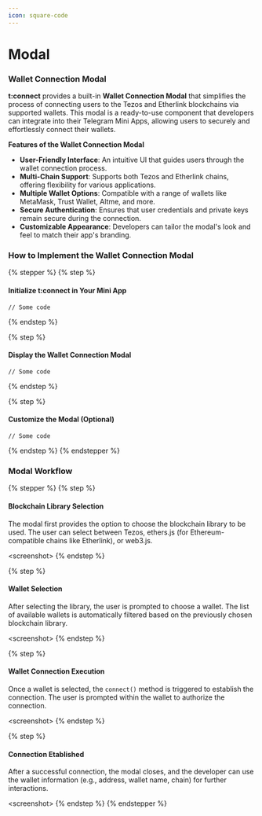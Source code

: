 ```yaml
---
icon: square-code
---
```


# Modal

### Wallet Connection Modal

**t:connect** provides a built-in **Wallet Connection Modal** that simplifies the process of connecting users to the Tezos and Etherlink blockchains via supported wallets. This modal is a ready-to-use component that developers can integrate into their Telegram Mini Apps, allowing users to securely and effortlessly connect their wallets.

**Features of the Wallet Connection Modal**

* **User-Friendly Interface**: An intuitive UI that guides users through the wallet connection process.
* **Multi-Chain Support**: Supports both Tezos and Etherlink chains, offering flexibility for various applications.
* **Multiple Wallet Options**: Compatible with a range of wallets like MetaMask, Trust Wallet, Altme, and more.
* **Secure Authentication**: Ensures that user credentials and private keys remain secure during the connection.
* **Customizable Appearance**: Developers can tailor the modal's look and feel to match their app's branding.

### How to Implement the Wallet Connection Modal

{% stepper %}
{% step %}
#### Initialize t:connect in Your Mini App

```
// Some code
```
{% endstep %}

{% step %}
#### Display the Wallet Connection Modal

```
// Some code
```
{% endstep %}

{% step %}
#### Customize the Modal (Optional)

```
// Some code
```
{% endstep %}
{% endstepper %}

### Modal Workflow

{% stepper %}
{% step %}
#### Blockchain Library Selection

The modal first provides the option to choose the blockchain library to be used. The user can select between Tezos, ethers.js (for Ethereum-compatible chains like Etherlink), or web3.js.

\<screenshot>
{% endstep %}

{% step %}
#### Wallet Selection

After selecting the library, the user is prompted to choose a wallet. The list of available wallets is automatically filtered based on the previously chosen blockchain library.

\<screenshot>
{% endstep %}

{% step %}
#### Wallet Connection Execution

Once a wallet is selected, the `connect()` method is triggered to establish the connection. The user is prompted within the wallet to authorize the connection.

\<screenshot>
{% endstep %}

{% step %}
#### Connection Etablished

After a successful connection, the modal closes, and the developer can use the wallet information (e.g., address, wallet name, chain) for further interactions.

\<screenshot>
{% endstep %}
{% endstepper %}
